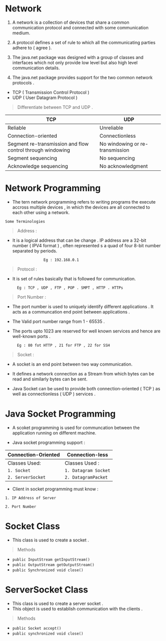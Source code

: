 
# Network 

1. A network is a collection of devices that share a common communication protocol and connected with some communication medium.

2. A protocol defines a set of rule to which all the communicating parties adhere to ( agree ).

3. The java.net package was designed with a group of classes and interfaces which not only provide low level but also high level communication details.

4. The java.net package provides support for the two common network protocols .
- TCP ( Transmission Control Protocol )
- UDP ( User Datagram Protocol )

> Differentiate between TCP and UDP .

| TCP | UDP |
|-----|-------|
|Reliable | Unreliable |
|Connection-oriented |	Connectionless|
|Segment re-transmission and flow control through windowing| 	No windowing or re-transmission|
|Segment sequencing |	No sequencing|
|Acknowledge sequencing |	No acknowledgment|


# Network Programming

- The tern network programming refers to writing programs the execute accross multiple devices , in which the devices are all connected to each other using a network. 

``` Some Terminologies ```

> Address : 

- It is a logical address that can be change . IP address are a 32-bit number ( IPV4 format ) , often represented s a quad of four 8-bit number separated by periods. 
            
                    Eg : 192.168.0.1

>  Protocol :

- It is set of rules basically that is followed for communication.

        Eg : TCP , UDP , FTP , POP . SMPT , HTTP . HTTPs

> Port Number :

- The port number is used to uniquely identify different applications . It acts as a communcation end point between applications .

- The Valid port number range from 1 - 65535 .

- The ports upto 1023 are reserved for well known services and hence are well-known ports .

        Eg : 80 fot HTTP , 21 for FTP , 22 for SSH


> Socket :

- A socket is an end point between two way communication. 

- It defines a network connection as a Stream from which bytes can be read and similarly bytes can be sent.

- Java Socket can be used to provide both connection-oriented ( TCP ) as well as connectionless ( UDP ) services .

# Java Socket Programming

- A scoket programming is used for communcation between the application running on different machine.

- Java socket programming support : 

|Connection-Oriented|Connection-less|
|-------------------|---------------|
|Classes Used: | Classes Used :|
| ```1. Socket```| ```1. Datagram Socket```|
|```2. ServerSocket```|```2. DatagramPacket```|


- Client in socket programming must know :

```1. IP Address of Server ```

```2. Port Number ```


# Socket Class 

- This class is used to create a socket . 
 
 > Methods

 - ``` public InputStream getInputStream() ```
 - ``` public OutputStream getOutputStream() ```
 - ``` public Synchronized void close() ```

 # ServerSocket Class

 - This class is used to create a server socket .
 - This object is used to establish communication with the clients .
  
> Methods
- ``` public Socket accept() ```
- ``` public synchronized void close() ```
